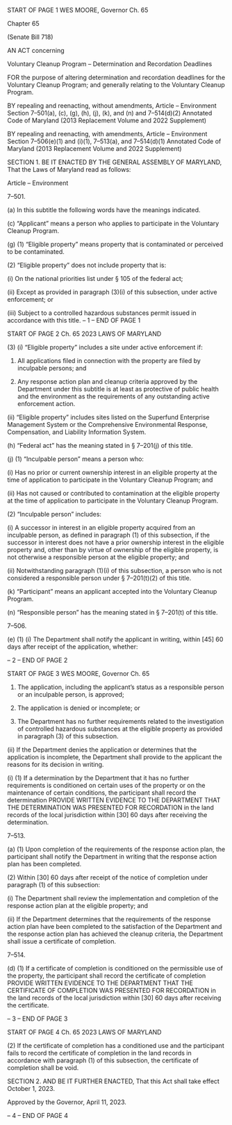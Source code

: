 START OF PAGE 1
WES MOORE, Governor Ch. 65

Chapter 65

(Senate Bill 718)

AN ACT concerning

Voluntary Cleanup Program – Determination and Recordation Deadlines

FOR the purpose of altering determination and recordation deadlines for the Voluntary
Cleanup Program; and generally relating to the Voluntary Cleanup Program.

BY repealing and reenacting, without amendments,
Article – Environment
Section 7–501(a), (c), (g), (h), (j), (k), and (n) and 7–514(d)(2)
Annotated Code of Maryland
(2013 Replacement Volume and 2022 Supplement)

BY repealing and reenacting, with amendments,
Article – Environment
Section 7–506(e)(1) and (i)(1), 7–513(a), and 7–514(d)(1)
Annotated Code of Maryland
(2013 Replacement Volume and 2022 Supplement)

SECTION 1. BE IT ENACTED BY THE GENERAL ASSEMBLY OF MARYLAND,
That the Laws of Maryland read as follows:

Article – Environment

7–501.

(a) In this subtitle the following words have the meanings indicated.

(c) “Applicant” means a person who applies to participate in the Voluntary
Cleanup Program.

(g) (1) “Eligible property” means property that is contaminated or perceived to
be contaminated.

(2) “Eligible property” does not include property that is:

(i) On the national priorities list under § 105 of the federal act;

(ii) Except as provided in paragraph (3)(i) of this subsection, under
active enforcement; or

(iii) Subject to a controlled hazardous substances permit issued in
accordance with this title.
– 1 –
END OF PAGE 1

START OF PAGE 2
Ch. 65 2023 LAWS OF MARYLAND

(3) (i) “Eligible property” includes a site under active enforcement if:

1. All applications filed in connection with the property are
filed by inculpable persons; and

2. Any response action plan and cleanup criteria approved by
the Department under this subtitle is at least as protective of public health and the
environment as the requirements of any outstanding active enforcement action.

(ii) “Eligible property” includes sites listed on the Superfund
Enterprise Management System or the Comprehensive Environmental Response,
Compensation, and Liability Information System.

(h) “Federal act” has the meaning stated in § 7–201(j) of this title.

(j) (1) “Inculpable person” means a person who:

(i) Has no prior or current ownership interest in an eligible property
at the time of application to participate in the Voluntary Cleanup Program; and

(ii) Has not caused or contributed to contamination at the eligible
property at the time of application to participate in the Voluntary Cleanup Program.

(2) “Inculpable person” includes:

(i) A successor in interest in an eligible property acquired from an
inculpable person, as defined in paragraph (1) of this subsection, if the successor in interest
does not have a prior ownership interest in the eligible property and, other than by virtue
of ownership of the eligible property, is not otherwise a responsible person at the eligible
property; and

(ii) Notwithstanding paragraph (1)(i) of this subsection, a person
who is not considered a responsible person under § 7–201(t)(2) of this title.

(k) “Participant” means an applicant accepted into the Voluntary Cleanup
Program.

(n) “Responsible person” has the meaning stated in § 7–201(t) of this title.

7–506.

(e) (1) (i) The Department shall notify the applicant in writing, within [45]
60 days after receipt of the application, whether:

– 2 –
END OF PAGE 2

START OF PAGE 3
WES MOORE, Governor Ch. 65

1. The application, including the applicant’s status as a
responsible person or an inculpable person, is approved;

2. The application is denied or incomplete; or

3. The Department has no further requirements related to
the investigation of controlled hazardous substances at the eligible property as provided in
paragraph (3) of this subsection.

(ii) If the Department denies the application or determines that the
application is incomplete, the Department shall provide to the applicant the reasons for its
decision in writing.

(i) (1) If a determination by the Department that it has no further
requirements is conditioned on certain uses of the property or on the maintenance of certain
conditions, the participant shall record the determination PROVIDE WRITTEN EVIDENCE
TO THE DEPARTMENT THAT THE DETERMINATION WAS PRESENTED FOR
RECORDATION in the land records of the local jurisdiction within [30] 60 days after
receiving the determination.

7–513.

(a) (1) Upon completion of the requirements of the response action plan, the
participant shall notify the Department in writing that the response action plan has been
completed.

(2) Within [30] 60 days after receipt of the notice of completion under
paragraph (1) of this subsection:

(i) The Department shall review the implementation and
completion of the response action plan at the eligible property; and

(ii) If the Department determines that the requirements of the
response action plan have been completed to the satisfaction of the Department and the
response action plan has achieved the cleanup criteria, the Department shall issue a
certificate of completion.

7–514.

(d) (1) If a certificate of completion is conditioned on the permissible use of the
property, the participant shall record the certificate of completion PROVIDE WRITTEN
EVIDENCE TO THE DEPARTMENT THAT THE CERTIFICATE OF COMPLETION WAS
PRESENTED FOR RECORDATION in the land records of the local jurisdiction within [30]
60 days after receiving the certificate.

– 3 –
END OF PAGE 3

START OF PAGE 4
Ch. 65 2023 LAWS OF MARYLAND

(2) If the certificate of completion has a conditioned use and the participant
fails to record the certificate of completion in the land records in accordance with paragraph
(1) of this subsection, the certificate of completion shall be void.

SECTION 2. AND BE IT FURTHER ENACTED, That this Act shall take effect
October 1, 2023.

Approved by the Governor, April 11, 2023.

– 4 –
END OF PAGE 4